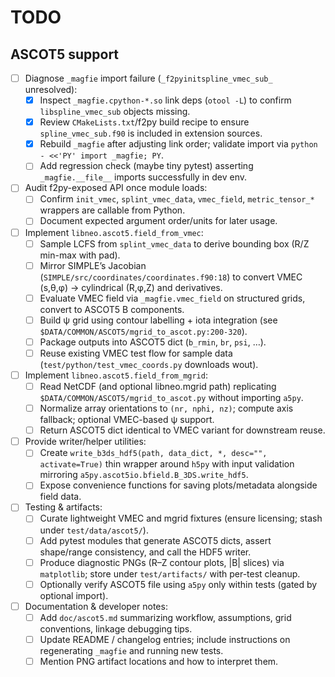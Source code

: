 # TODO

## ASCOT5 support
- [ ] Diagnose `_magfie` import failure (`_f2pyinitspline_vmec_sub_` unresolved):
    - [x] Inspect `_magfie.cpython-*.so` link deps (`otool -L`) to confirm `libspline_vmec_sub` objects missing.
    - [x] Review `CMakeLists.txt`/f2py build recipe to ensure `spline_vmec_sub.f90` is included in extension sources.
    - [x] Rebuild `_magfie` after adjusting link order; validate import via `python - <<'PY' import _magfie; PY`.
    - [ ] Add regression check (maybe tiny pytest) asserting `_magfie.__file__` imports successfully in dev env.
- [ ] Audit f2py-exposed API once module loads:
    - [ ] Confirm `init_vmec`, `splint_vmec_data`, `vmec_field`, `metric_tensor_*` wrappers are callable from Python.
    - [ ] Document expected argument order/units for later usage.
- [ ] Implement `libneo.ascot5.field_from_vmec`:
    - [ ] Sample LCFS from `splint_vmec_data` to derive bounding box (R/Z min-max with pad).
    - [ ] Mirror SIMPLE’s Jacobian (`SIMPLE/src/coordinates/coordinates.f90:18`) to convert VMEC (s,θ,φ) → cylindrical (R,φ,Z) and derivatives.
    - [ ] Evaluate VMEC field via `_magfie.vmec_field` on structured grids, convert to ASCOT5 B components.
    - [ ] Build ψ grid using contour labelling + iota integration (see `$DATA/COMMON/ASCOT5/mgrid_to_ascot.py:200-320`).
    - [ ] Package outputs into ASCOT5 dict (`b_rmin`, `br`, `psi`, …).
    - [ ] Reuse existing VMEC test flow for sample data (`test/python/test_vmec_coords.py` downloads wout).
- [ ] Implement `libneo.ascot5.field_from_mgrid`:
    - [ ] Read NetCDF (and optional libneo.mgrid path) replicating `$DATA/COMMON/ASCOT5/mgrid_to_ascot.py` without importing `a5py`.
    - [ ] Normalize array orientations to `(nr, nphi, nz)`; compute axis fallback; optional VMEC-based ψ support.
    - [ ] Return ASCOT5 dict identical to VMEC variant for downstream reuse.
- [ ] Provide writer/helper utilities:
    - [ ] Create `write_b3ds_hdf5(path, data_dict, *, desc="", activate=True)` thin wrapper around `h5py` with input validation mirroring `a5py.ascot5io.bfield.B_3DS.write_hdf5`.
    - [ ] Expose convenience functions for saving plots/metadata alongside field data.
- [ ] Testing & artifacts:
    - [ ] Curate lightweight VMEC and mgrid fixtures (ensure licensing; stash under `test/data/ascot5/`).
    - [ ] Add pytest modules that generate ASCOT5 dicts, assert shape/range consistency, and call the HDF5 writer.
    - [ ] Produce diagnostic PNGs (R–Z contour plots, |B| slices) via `matplotlib`; store under `test/artifacts/` with per-test cleanup.
    - [ ] Optionally verify ASCOT5 file using `a5py` only within tests (gated by optional import).
- [ ] Documentation & developer notes:
    - [ ] Add `doc/ascot5.md` summarizing workflow, assumptions, grid conventions, linkage debugging tips.
    - [ ] Update README / changelog entries; include instructions on regenerating `_magfie` and running new tests.
    - [ ] Mention PNG artifact locations and how to interpret them.
